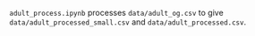 `adult_process.ipynb` processes `data/adult_og.csv` to give `data/adult_processed_small.csv` and `data/adult_processed.csv`.
